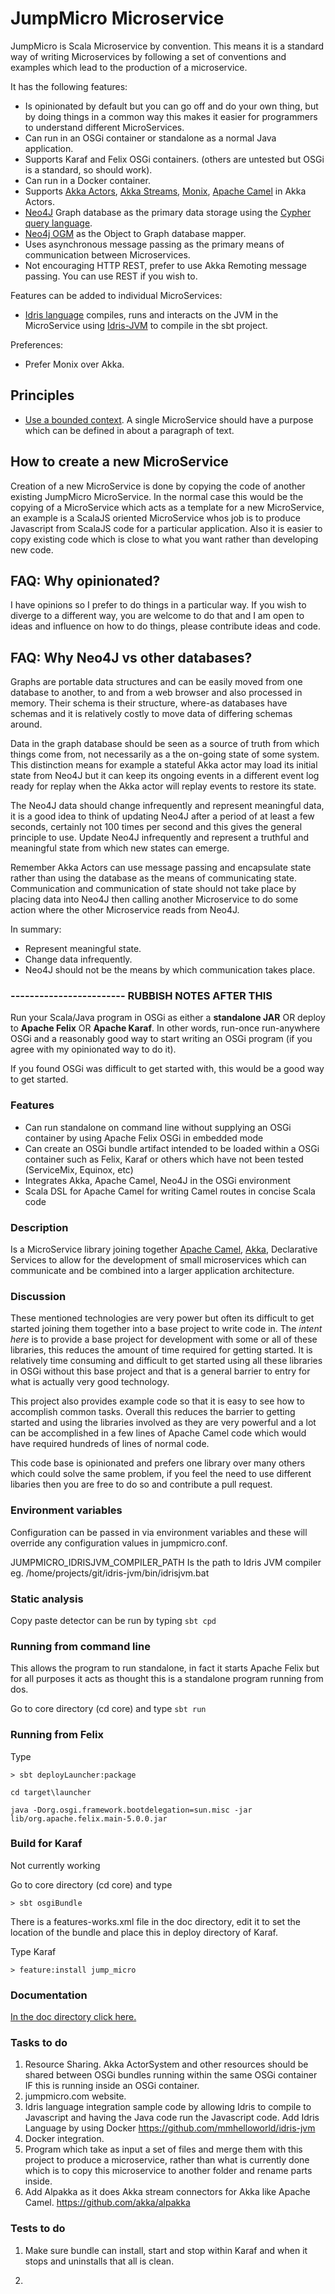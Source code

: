# JumpMicro Microservice 

JumpMicro is Scala Microservice by convention. This means it is a standard way of writing Microservices by following a set of conventions and examples which lead to the production of a microservice.
  
It has the following features:

* Is opinionated by default but you can go off and do your own thing, but by doing things in a common way this makes it easier for programmers to understand different MicroServices.
* Can run in an OSGi container or standalone as a normal Java application.
* Supports Karaf and Felix OSGi containers. (others are untested but OSGi is a standard, so should work).
* Can run in a Docker container.
* Supports [Akka Actors](http://akka.io/), [Akka Streams](http://akka.io/), [Monix](https://github.com/monix/monix), [Apache Camel](http://camel.apache.org/) in Akka Actors.
* [Neo4J](https://neo4j.com/) Graph database as the primary data storage using the [Cypher query language](https://neo4j.com/developer/cypher-query-language/).
* [Neo4j OGM](https://github.com/neo4j/neo4j-ogm) as the Object to Graph database mapper.
* Uses asynchronous message passing as the primary means of communication between Microservices.
* Not encouraging HTTP REST, prefer to use Akka Remoting message passing. You can use REST if you wish to.

Features can be added to individual MicroServices:

* [Idris language](http://www.idris-lang.org/) compiles, runs and interacts on the JVM in the MicroService using [Idris-JVM](https://github.com/mmhelloworld/idris-jvm) to compile in the sbt project. 

Preferences:

* Prefer Monix over Akka. 

## Principles

* [Use a bounded context](https://martinfowler.com/bliki/BoundedContext.html). A single MicroService should have a purpose which can be defined in about a paragraph of text.

## How to create a new MicroService

Creation of a new MicroService is done by copying the code of another existing JumpMicro MicroService. In the normal case this would be the copying of a MicroService which acts as a template for a new MicroService, an example is a ScalaJS oriented MicroService whos job is to produce Javascript from ScalaJS code for a particular application. Also it is easier to copy existing code which is close to what you want rather than developing new code.

## FAQ: Why opinionated?

I have opinions so I prefer to do things in a particular way. If you wish to diverge to a different way, you are welcome to do that and I am open to ideas and influence on how to do things, please contribute ideas and code.

## FAQ: Why Neo4J vs other databases?

Graphs are portable data structures and can be easily moved from one database to another, to and from a web browser and also processed in memory. Their schema is their structure, where-as databases have schemas and it is relatively costly to move data of differing schemas around.

Data in the graph database should be seen as a source of truth from which things come from, not necessarily as a the on-going state of some system. This distinction means for example a stateful Akka actor may load its initial state from Neo4J but it can keep its ongoing events in a different event log ready for replay when the Akka actor will replay events to restore its state. 

The Neo4J data should change infrequently and represent meaningful data, it is a good idea to think of updating Neo4J after a period of at least a few seconds, certainly not 100 times per second and this gives the general principle to use. Update Neo4J infrequently and represent a truthful and meaningful state from which new states can emerge. 

Remember Akka Actors can use message passing and encapsulate state rather than using the database as the means of communicating state. Communication and communication of state should not take place by placing data into Neo4J then calling another Microservice to do some action where the other Microservice reads from Neo4J. 

In summary:
 
* Represent meaningful state. 
* Change data infrequently.
* Neo4J should not be the means by which communication takes place.

### ------------------------  RUBBISH NOTES AFTER THIS

Run your Scala/Java program in OSGi as either a **standalone JAR** OR deploy to **Apache Felix** OR **Apache Karaf**. In other words, run-once run-anywhere OSGi and a reasonably good way to start writing an OSGi program (if you agree with my opinionated way to do it).

If you found OSGi was difficult to get started with, this would be a good way to get started. 

### Features

* Can run standalone on command line without supplying an OSGi container by using Apache Felix OSGi in embedded mode
* Can create an OSGi bundle artifact intended to be loaded within a OSGi container such as Felix, Karaf or others which have not been tested (ServiceMix, Equinox, etc)
* Integrates Akka, Apache Camel, Neo4J in the OSGi environment
* Scala DSL for Apache Camel for writing Camel routes in concise Scala code 

### Description

Is a MicroService library joining together [Apache Camel](http://camel.apache.org/), [Akka](http://akka.io/), Declarative Services to allow for the development of small microservices which can communicate and be combined into a larger application architecture.  

### Discussion

These mentioned technologies are very power but often its difficult to get started joining them together into a base project to write code in. The _intent here_ is to provide a base project for development with some or all of these libraries, this reduces the amount of time required for getting started. It is relatively time consuming and difficult to get started using all these libraries in OSGi without this base project and that is a general barrier to entry for what is actually very good technology.

This project also provides example code so that it is easy to see how to accomplish common tasks. Overall this reduces the barrier to getting started and using the libraries involved as they are very powerful and a lot can be accomplished in a few lines of Apache Camel code which would have required hundreds of lines of normal code. 

This code base is opinionated and prefers one library over many others which could solve the same problem, if you feel the need to use different libaries then you are free to do so and contribute a pull request.

### Environment variables

Configuration can be passed in via environment variables and these will override any configuration values in jumpmicro.conf. 

JUMPMICRO_IDRISJVM_COMPILER_PATH Is the path to Idris JVM compiler eg.
/home/projects/git/idris-jvm/bin/idrisjvm.bat

### Static analysis

Copy paste detector can be run by typing `sbt cpd`

### Running from command line

This allows the program to run standalone, in fact it starts Apache Felix but for all purposes it acts as thought this is a standalone program running from dos.

Go to core directory (cd core) and type `sbt run`

### Running from Felix

Type 

```
> sbt deployLauncher:package

cd target\launcher

java -Dorg.osgi.framework.bootdelegation=sun.misc -jar lib/org.apache.felix.main-5.0.0.jar
```

### Build for Karaf

Not currently working

Go to core directory (cd core) and type 

```
> sbt osgiBundle
```

There is a features-works.xml file in the doc directory, edit it to set the location of the bundle and place this in deploy directory of Karaf.

Type Karaf

```
> feature:install jump_micro
```

### Documentation

[In the doc directory click here.](doc)

### Tasks to do

1. Resource Sharing. Akka ActorSystem and other resources should be shared between OSGi bundles running within the same OSGi container IF this is running inside an OSGi container.
2. jumpmicro.com website.
3. Idris language integration sample code by allowing Idris to compile to Javascript and having the Java code run the Javascript code.
   Add Idris Language by using Docker https://github.com/mmhelloworld/idris-jvm
4. Docker integration.
5. Program which take as input a set of files and merge them with this project to produce a microservice, rather than what is currently done which is to
   copy this microservice to another folder and rename parts inside.
6. Add Alpakka as it does Akka stream connectors for Akka like Apache Camel. https://github.com/akka/alpakka
 
 ### Tests to do
 
 1. Make sure bundle can install, start and stop within Karaf and when it stops and uninstalls that all is clean.
 
 2. 
